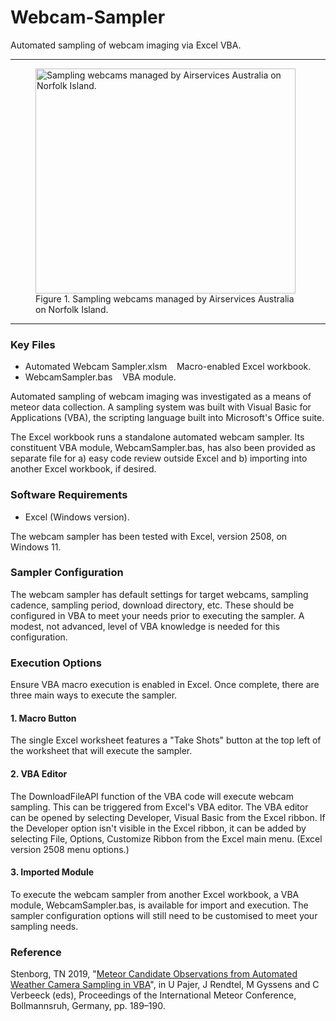 # Webcam-Sampler

Automated sampling of webcam imaging via Excel VBA.

---

<figure style="width:416px;">
  <img src="WebcamCollage.png" alt="Sampling webcams managed by Airservices Australia on Norfolk Island." width="416" height="360">
  <figcaption>Figure 1. Sampling webcams managed by Airservices Australia on Norfolk Island.</figcaption>
</figure>

---

### Key Files

- Automated Webcam Sampler.xlsm &nbsp;&nbsp; Macro-enabled Excel workbook.<br />
- WebcamSampler.bas &nbsp;&nbsp; VBA module.<br />

Automated sampling of webcam imaging was investigated as a means of meteor data collection. A sampling system was built with Visual Basic for Applications (VBA), the scripting language built into Microsoft's Office suite.

The Excel workbook runs a standalone automated webcam sampler. Its constituent VBA module, WebcamSampler.bas, has also been provided as separate file for a) easy code review outside Excel and b) importing into another Excel workbook, if desired.

### Software Requirements

- Excel (Windows version).

The webcam sampler has been tested with Excel, version 2508, on Windows 11.

### Sampler Configuration

The webcam sampler has default settings for target webcams, sampling cadence, sampling period, download directory, etc. These should be configured in VBA to meet your needs prior to executing the sampler. A modest, not advanced, level of VBA knowledge is needed for this configuration.

### Execution Options

Ensure VBA macro execution is enabled in Excel. Once complete, there are three main ways to execute the sampler.

#### 1. Macro Button

The single Excel worksheet features a "Take Shots" button at the top left of the worksheet that will execute the sampler.

#### 2. VBA Editor

The DownloadFileAPI function of the VBA code will execute webcam sampling. This can be triggered from Excel's VBA editor. The VBA editor can be opened by selecting Developer, Visual Basic from the Excel ribbon. If the Developer option isn't visible in the Excel ribbon, it can be added by selecting File, Options, Customize Ribbon from the Excel main menu. (Excel version 2508 menu options.)

#### 3. Imported Module

To execute the webcam sampler from another Excel workbook, a VBA module, WebcamSampler.bas, is available for import and execution. The sampler configuration options will still need to be customised to meet your sampling needs.

### Reference

Stenborg, TN 2019, "[Meteor Candidate Observations from Automated Weather Camera Sampling in VBA](https://www.saasst.ae/images/spsimpleportfolio/uaemmn/IMC2019-Proceedings2019.pdf#page=193)", in U Pajer, J Rendtel, M Gyssens and C Verbeeck (eds), Proceedings of the International Meteor Conference, Bollmannsruh, Germany, pp. 189&ndash;190.
